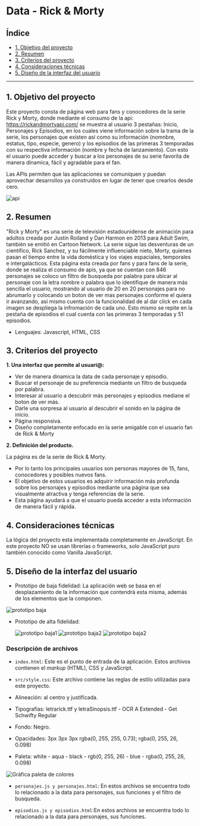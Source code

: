 
# Data - Rick & Morty

## Índice

* [1. Objetivo del proyecto](#1-objetivo-del-proyecto)
* [2. Resumen](#2-resumen)
* [3. Criterios del proyecto](#3-criterios-del-proyecto)
* [4. Consideraciones técnicas](#4-consideraciones-técnicas)
* [5. Diseño de la interfaz del usuario](#5-diseño-de-la-interfaz-del-usuario)

***

## 1. Objetivo del proyecto

Este proyecto consta de página web para fans y conocedores de la serie Rick y Morty, donde mediante el consumo de la api: https://rickandmortyapi.com/
se muestra al usuario 3 pestañas: Inicio, Personajes y Episodios, en los cuales viene información sobre la trama de la serie, los personajes que existen así como su información (nomnbre, estatus, tipo, especie, genero) y los episodios de las primeras 3 temporadas con su respectiva información (nombre y fecha de lanzamiento).
Con esto el usuario puede acceder y buscar a los personajes de su serie favorita de manera dinamica, fácil y agradable para el fan.

Las APIs permiten que las aplicaciones se comuniquen y puedan aprovechar desarrollos ya construidos en lugar de tener que crearlos desde cero. 

![api](<https://github.com/GenovevaCastro/DEV008-data-lovers/blob/feature/iniciodata/src/api.jpg?raw=true>)

## 2. Resumen

"Rick y Morty" es una serie de televisión estadounidense de animación para adultos creada por Justin Roiland y Dan Harmon en 2013 para Adult Swim, también se emitió en Cartoon Network. La serie sigue las desventuras de un científico, Rick Sanchez, y su fácilmente influenciable nieto, Morty, quienes pasan el tiempo entre la vida doméstica y los viajes espaciales, temporales e intergalácticos. 
Esta página esta creada por fans y para fans de la serie, donde se realiza el consumo de apis, ya que se cuentan con 846 personajes se coloco un filtro de busqueda por palabra para ubicar al personaje con la letra nombre o palabra que lo identifique de manera más sencilla el usuario, mostrando al usuario de 20 en 20 personajes para no abrumarlo y colocando un boton de ver mas personajes conforme el quiera ir avanzando, así mismo cuenta con la funcionalidad de al dar click en cada imagen se despliega la infromación de cada uno.
Esto mismo se repite en la pestaña de episodios el cual cuenta con las primeras 3 temporadas y 51 episodios.

* Lenguajes: Javascript, HTML, CSS

## 3. Criterios del proyecto

**1. Una interfaz que permite al usuari@:**

* Ver de manera dinamica la data de cada personaje y episodio.    
* Buscar el personaje de su preferencia mediante un filtro de busqueda por palabra.
* Interesar al usuario a descubrir más personajes y episodios mediane el boton de ver más. 
* Darle una sorpresa al usuario al descubrir el sonido en la página de inicio.
* Página responsiva.
* Diseño completamente enfocado en la serie amigable con el usuario fan de Rick & Morty

**2. Definición del producto.**  

La página es de la serie de Rick & Morty.  

* Por lo tanto los principales usuarios son personas mayores de 15, fans, conocedores y posibles nuevos fans.
* El objetivo de estos usuarios es adquirir información más profunda sobre los personajes y episodios mediante una página que sea visualmente atractiva y tenga referencias de la serie. 
* Esta página ayudará a que el usuario pueda acceder a esta información de manera fácil y rápida.

## 4. Consideraciones técnicas

La lógica del proyecto esta implementada completamente en JavaScript. 
En este proyecto NO se usan librerías o frameworks, solo JavaScript puro también conocido como Vanilla JavaScript.

## 5. Diseño de la interfaz del usuario

* Prototipo de baja fidelidad: La aplicación web se basa en el desplazamiento de la información que contendrá esta misma, además de los elementos que la componen.

![prototipo baja](<https://github.com/GenovevaCastro/DEV008-data-lovers/blob/feature/iniciodata/src/prototipobaja.jpeg?raw=true>)

* Prototipo de alta fidelidad:
  
  ![prototipo baja1](<https://github.com/GenovevaCastro/DEV008-data-lovers/blob/feature/iniciodata/src/1.jpg?raw=true>)
  ![prototipo baja2](<https://github.com/GenovevaCastro/DEV008-data-lovers/blob/feature/iniciodata/src/2.jpg?raw=true>)
  ![prototipo baja2](<https://github.com/GenovevaCastro/DEV008-data-lovers/blob/feature/iniciodata/src/3.jpg?raw=true>)

### Descripción de archivos

* `index.html`: Este es el punto de entrada de la aplicación. Estos archivos contienen el _markup_ (HTML), CSS y JavaScript.

* `src/style.css`: Este archivo contiene las reglas de estilo utilizadas para este proyecto.

 * Alineación: al centro y justificada.
 * Tipografías: letrarick.ttf y letraSinopsis.ttf - OCR A Extended  - Get Schwifty Regular
 * Fondo: Negro.
 * Opacidades: 3px 3px 3px rgba(0, 255, 255, 0.73);  rgba(0, 255, 26, 0.098)
 * Paleta:  white -  aqua - black - rgb(0, 255, 26) - blue - rgba(0, 255, 26, 0.098)


![Gráfica paleta de colores](<https://github.com/GenovevaCastro/DEV008-data-lovers/blob/feature/iniciodata/src/paleta%20colores.jpg?raw=true>)


* `personajes.js y personajes.html`: En estos archivos se encuentra todo lo relacionado a la data para personajes, sus funciones y el filtro de busqueda.

* `episodios.js y episodios.html`:En estos archivos se encuentra todo lo relacionado a la data para personajes, sus funciones.

